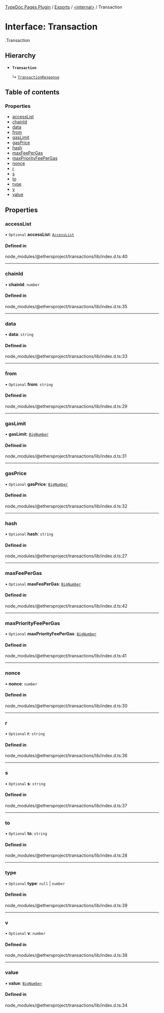 [TypeDoc Pages Plugin](../README.md) / [Exports](../modules.md) / [<internal\>](../modules/internal_.md) / Transaction

# Interface: Transaction

[<internal>](../modules/internal_.md).Transaction

## Hierarchy

- **`Transaction`**

  ↳ [`TransactionResponse`](internal_.TransactionResponse.md)

## Table of contents

### Properties

- [accessList](internal_.Transaction.md#accesslist)
- [chainId](internal_.Transaction.md#chainid)
- [data](internal_.Transaction.md#data)
- [from](internal_.Transaction.md#from)
- [gasLimit](internal_.Transaction.md#gaslimit)
- [gasPrice](internal_.Transaction.md#gasprice)
- [hash](internal_.Transaction.md#hash)
- [maxFeePerGas](internal_.Transaction.md#maxfeepergas)
- [maxPriorityFeePerGas](internal_.Transaction.md#maxpriorityfeepergas)
- [nonce](internal_.Transaction.md#nonce)
- [r](internal_.Transaction.md#r)
- [s](internal_.Transaction.md#s)
- [to](internal_.Transaction.md#to)
- [type](internal_.Transaction.md#type)
- [v](internal_.Transaction.md#v)
- [value](internal_.Transaction.md#value)

## Properties

### accessList

• `Optional` **accessList**: [`AccessList`](../modules/internal_.md#accesslist)

#### Defined in

node_modules/@ethersproject/transactions/lib/index.d.ts:40

___

### chainId

• **chainId**: `number`

#### Defined in

node_modules/@ethersproject/transactions/lib/index.d.ts:35

___

### data

• **data**: `string`

#### Defined in

node_modules/@ethersproject/transactions/lib/index.d.ts:33

___

### from

• `Optional` **from**: `string`

#### Defined in

node_modules/@ethersproject/transactions/lib/index.d.ts:29

___

### gasLimit

• **gasLimit**: [`BigNumber`](../classes/internal_.BigNumber.md)

#### Defined in

node_modules/@ethersproject/transactions/lib/index.d.ts:31

___

### gasPrice

• `Optional` **gasPrice**: [`BigNumber`](../classes/internal_.BigNumber.md)

#### Defined in

node_modules/@ethersproject/transactions/lib/index.d.ts:32

___

### hash

• `Optional` **hash**: `string`

#### Defined in

node_modules/@ethersproject/transactions/lib/index.d.ts:27

___

### maxFeePerGas

• `Optional` **maxFeePerGas**: [`BigNumber`](../classes/internal_.BigNumber.md)

#### Defined in

node_modules/@ethersproject/transactions/lib/index.d.ts:42

___

### maxPriorityFeePerGas

• `Optional` **maxPriorityFeePerGas**: [`BigNumber`](../classes/internal_.BigNumber.md)

#### Defined in

node_modules/@ethersproject/transactions/lib/index.d.ts:41

___

### nonce

• **nonce**: `number`

#### Defined in

node_modules/@ethersproject/transactions/lib/index.d.ts:30

___

### r

• `Optional` **r**: `string`

#### Defined in

node_modules/@ethersproject/transactions/lib/index.d.ts:36

___

### s

• `Optional` **s**: `string`

#### Defined in

node_modules/@ethersproject/transactions/lib/index.d.ts:37

___

### to

• `Optional` **to**: `string`

#### Defined in

node_modules/@ethersproject/transactions/lib/index.d.ts:28

___

### type

• `Optional` **type**: ``null`` \| `number`

#### Defined in

node_modules/@ethersproject/transactions/lib/index.d.ts:39

___

### v

• `Optional` **v**: `number`

#### Defined in

node_modules/@ethersproject/transactions/lib/index.d.ts:38

___

### value

• **value**: [`BigNumber`](../classes/internal_.BigNumber.md)

#### Defined in

node_modules/@ethersproject/transactions/lib/index.d.ts:34
